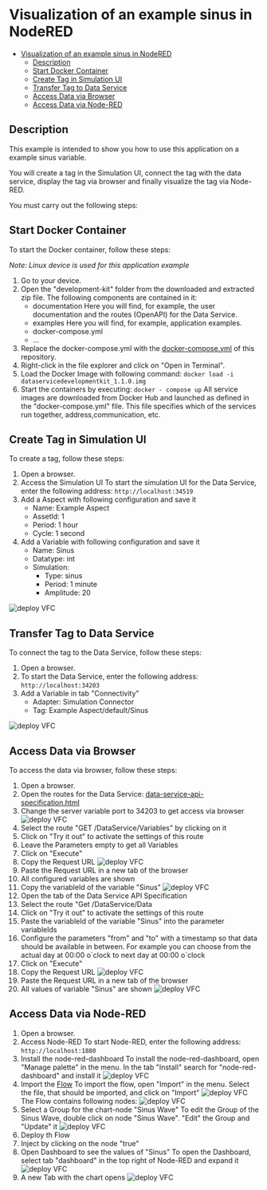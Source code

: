 # Visualization of an example sinus in NodeRED

- [Visualization of an example sinus in NodeRED](#visualization-of-an-example-sinus-in-nodered)
  - [Description](#description)
  - [Start Docker Container](#start-docker-container)
  - [Create Tag in Simulation UI](#create-tag-in-simulation-ui)
  - [Transfer Tag to Data Service](#transfer-tag-to-data-service)
  - [Access Data via Browser](#access-data-via-browser)
  - [Access Data via Node-RED](#access-data-via-node-red)
  
## Description

This example is intended to show you how to use this application on a example sinus variable.

You will create a tag in the Simulation UI, connect the tag with the data service, display the tag via browser and finally visualize the tag via Node-RED.

You must carry out the following steps:

## Start Docker Container

To start the Docker container, follow these steps:

*Note: Linux device is used for this application example*

1. Go to your device.
2. Open the "development-kit" folder from the downloaded and extracted zip file.
   The following components are contained in it:
   - documentation
     Here you will find, for example, the user documentation and the routes (OpenAPI) for the Data Service.
   - examples
     Here you will find, for example, application examples.
   - docker-compose.yml
   - ...
3. Replace the docker-compose.yml with the [docker-compose.yml](../docker-compose.yml) of this repository.
4. Right-click in the file explorer and click on "Open in Terminal".
5. Load the Docker Image with following command: `docker load -i dataservicedevelopmentkit_1.1.0.img`
6. Start the containers by executing: `docker - compose up`
   All service images are downloaded from Docker Hub and launched as defined in the "docker-compose.yml" file. This file specifies which of the services run together, address,communication, etc.

## Create Tag in Simulation UI

To create a tag, follow these steps:

1. Open a browser.
2. Access the Simulation UI
   To start the simulation UI for the Data Service, enter the following address: `http://localhost:34519`
3. Add a Aspect with following configuration and save it
    - Name: Example Aspect
    - AssetId: 1
    - Period: 1 hour
    - Cycle: 1 second
4. Add a Variable with following configuration and save it
   - Name: Sinus
   - Datatype: int
   - Simulation:
     - Type: sinus
     - Period: 1 minute
     - Amplitude: 20

![deploy VFC](../docs/graphics/aspect.png)

## Transfer Tag to Data Service

To connect the tag to the Data Service, follow these steps:

1. Open a browser.
2. To start the Data Service, enter the following address: `http://localhost:34203`
3. Add a Variable in tab "Connectivity"
   - Adapter: Simulation Connector
   - Tag: Example Aspect/default/Sinus

![deploy VFC](../docs/graphics/data_service.png)

## Access Data via Browser

To access the data via browser, follow these steps:

1. Open a browser.
2. Open the routes for the Data Service: [data-service-api-specification.html](./data-service-api-specification.html)
3. Change the server variable port to 34203 to get access via browser
   ![deploy VFC](../docs/graphics/api.png)
4. Select the route "GET /DataService/Variables" by clicking on it
5. Click on "Try it out" to activate the settings of this route
6. Leave the Parameters empty to get all Variables
7. Click on "Execute"
8. Copy the Request URL
   ![deploy VFC](../docs/graphics/api-get-variables.png)  
9. Paste the Request URL in a new tab of the browser
10. All configured variables are shown
11. Copy the variableId of the variable "Sinus"
   ![deploy VFC](../docs/graphics/api-browser-variables.png)
12. Open the tab of the Data Service API Specification
13. Select the route "Get /DataService/Data
14. Click on "Try it out" to activate the settings of this route
15. Paste the variableId of the variable "Sinus" into the parameter variableIds
16. Configure the parameters "from" and "to" with a timestamp so that data should be available in between. For example you can choose from the actual day at 00:00 o´clock to next day at 00:00 o´clock
17. Click on "Execute"
18. Copy the Request URL
    ![deploy VFC](../docs/graphics/api-get-data.png)
19. Paste the Request URL in a new tab of the browser
20. All values of variable "Sinus" are shown
    ![deploy VFC](../docs/graphics/api-browser-data.png)

## Access Data via Node-RED

1. Open a browser.
2. Access Node-RED
   To start Node-RED, enter the following address: `http://localhost:1880`
3. Install the node-red-dashboard
   To install the node-red-dashboard, open "Manage palette" in the menu. In the tab "Install" search for "node-red-dashboard" and install it
    ![deploy VFC](../docs/graphics/nodeRED-install.png)
4. Import the [Flow](../src/NodeRED/flows.json)
   To import the flow, open "Import" in the menu. Select the file, that should be imported, and click on "Import"
   ![deploy VFC](../docs/graphics/nodeRED-import.png)
   The Flow contains following nodes:
   ![deploy VFC](../docs/graphics/nodeRED-nodes.png)
5. Select a Group for the chart-node "Sinus Wave"
   To edit the Group of the Sinus Wave, double click on node "Sinus Wave". "Edit" the Group and "Update" it
   ![deploy VFC](../docs/graphics/nodeRED-chart-node.png)
6. Deploy th Flow
7. Inject by clicking on the node "true"
8. Open Dashboard to see the values of "Sinus"
   To open the Dashboard, select tab "dashboard" in the top right of Node-RED and expand it
   ![deploy VFC](../docs/graphics/nodeRED-deploy.png)
9. A new Tab with the chart opens
    ![deploy VFC](../docs/graphics/nodeRED-sinusWave.png)
